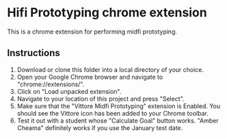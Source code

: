 # Hifi Prototyping chrome extension
This is a chrome extension for performing midfi prototyping.

## Instructions
1. Download or clone this folder into a local directory of your choice.
2. Open your Google Chrome browser and navigate to "chrome://extensions/".
3. Click on "Load unpacked extension".
4. Navigate to your location of this project and press "Select".
5. Make sure that the "Vittore Midfi Prototyping" extension is Enabled. You should see the Vittore icon has been added to your Chrome toolbar.
6. Test it out with a student whose "Calculate Goal" button works. "Amber Cheama" definitely works if you use the January test date.
